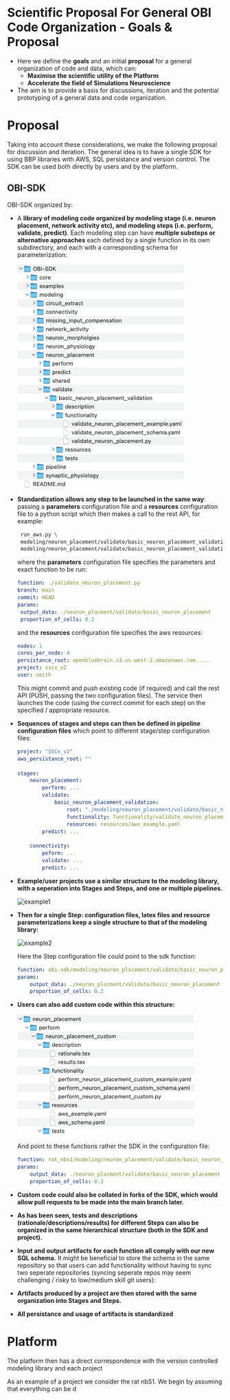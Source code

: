 # Scientific Proposal For General OBI Code Organization - Goals & Proposal
- Here we define the **goals** and an initial **proposal** for a general organization of code and data, which can:
    - **Maximise the scientific utility of the Platform**
    - **Accelerate the field of Simulations Neuroscience**
- The aim is to provide a basis for discussions, iteration and the potential prototyping of a general data and code organization.





# Proposal
Taking into account these considerations, we make the following proposal for discussion and iteration. The general idea is to have a single SDK for using BBP libraries with AWS, SQL persistance and version control. The SDK can be used both directly by users and by the platform.

## OBI-SDK
OBI-SDK organized by:
- A **library of modeling code organized by modeling stage (i.e. neuron placement, network activity etc), and modeling steps (i.e. perform, validate, predict)**. Each modeling step can have **multiple substeps or alternative approaches** each defined by a single function in its own subdirectory, and each with a corresponding schema for parameterization:

    ![modeling](explanatory_images/new/modeling.png)


- **Standardization allows any step to be launched in the same way**: passing a **parameters** configuration file and a **resources** configuration file to a python script which then makes a call to the rest API, for example:
   ```bash
    run_aws.py \
    modeling/neuron_placement/validate/basic_neuron_placement_validation/functionality/validate_neuron_placement_example.yaml \
    modeling/neuron_placement/validate/basic_neuron_placement_validation/resources/aws_example.yaml
   ```
   where the **parameters** configuration file specifies the parameters and exact function to be run:
   ```yaml
   function: ./validate_neuron_placement.py
   branch: main
   commit: HEAD
   params: 
    output_data: ./neuron_placment/validate/basic_neuron_placement
    proportion_of_cells: 0.2
   ```
   and the **resources** configuration file specifies the aws resources:
   ```yaml
   nodes: 1
   cores_per_node: 4
   persistance_root: openbluebrain.s3.us-west-2.amazonaws.com.....
   project: sscx_v2
   user: smith
   ```

    This might commit and push existing code (if required) and call the rest API (PUSH, passing the two configuration files). The service then launches the code (using the correct commit for each step) on the specified / appropriate resource.


- **Sequences of stages and steps can then be defined in pipeline configuration files** which point to different stage/step configuration files:
    ```yaml
    project: "SSCx_v2"
    aws_persistance_root: ""

    stages:
        neuron_placement: 
            perform: ...
            validate:
                basic_neuron_placement_validation:
                    root: "./modeling/neuron_placement/validate/basic_neuron_placement_validation/"
                    functionality: functionality/validate_neuron_placement_example.yaml
                    resources: resources/aws_example.yaml
            predict: ...

        connectivity:
            peform: ...
            validate: ...
            predict: ...
   ```

- **Example/user projects use a similar structure to the modeling library, with a seperation into Stages and Steps, and one or multiple pipelines.**

    ![example1](explanatory_images/new/example1.png)


- **Then for a single Step: configuration files, latex files and resource parameterizations keep a single structure to that of the modeling library:**

    ![example2](explanatory_images/new/example2.png)

    Here the Step configuration file could point to the sdk function:
    ```yaml
    function: obi-sdk/modeling/neuron_placement/validate/basic_neuron_placement_validation/validate_neuron_placement.py
    params: 
        output_data: ./neuron_placment/validate/basic_neuron_placement
        proportion_of_cells: 0.2
   ```

- **Users can also add custom code within this structure:**

    ![example3](explanatory_images/new/example3.png)

    And point to these functions rather the SDK in the configuration file:
    ```yaml
    function: rat_nbs1/modeling/neuron_placement/validate/basic_neuron_placement_validation/perform_neuron_placement_custom.py
    params: 
        output_data: ./neuron_placment/validate/basic_neuron_placement
        proportion_of_cells: 0.2
   ```

- **Custom code could also be collated in forks of the SDK, which would allow pull requests to be made into the main branch later.**

- **As has been seen, tests and descriptions (rationale/descriptions/results) for different Steps can also be organized in the same hierarchical structure (both in the SDK and project).**


- **Input and output artifacts for each function all comply with our new SQL schema.** It might be beneficial to store the schema in the same repository so that users can add functionality without having to sync two seperate repositories (syncing seperate repos may seem challenging / risky to low/medium skill git users):

- **Artifacts produced by a project are then stored with the same organization into Stages and Steps.**

- **All persistance and usage of artifacts is standardized**

# Platform

The platform then has a direct correspondence with the version controlled modeling library and each project



<!--
## OBI Interface
- Single Python API for using functionality of all OBI Libraries
- Library of functions which return persistable 
- Jupyter notebooks generated automatically to display
-->

<!--
## OBI Libraries
OBI Libraries are the OBI maintained libraries / packages i.e. Neuron, CoreNeuron, BlueETL, BluepySnap, etc.
-->

 
<!--
## OBI Project Examples
1) [OBI Project Examples](./OBI-Project-Examples) contains a list of configurations files for different OBI Templates
2) Projects have high level json configs defining (serial and parallel) order of Stages (which are in subdirectories)
3) Each Stage has a json config defining (serial and parallel) order of Steps
4) Each Step has a json config defining the parameters of its code
-->

As an example of a project we consider the rat nbS1. We begin by assuming that everything can be d


 
<!--
## OBI Code Templates
1) [OBI Code Templates](./OBI-Code-Templates) are generalizable pieces of code which use code in OBI Libraries (and beyond) for building, optimizing parameters, validating and characterizing discrepencies with laboratory data, making predictions, and running other use cases.

2) Templates read in parameters or contain placeholders (e.g. for notebooks), for input and output data paths and other parameters. These are populated by values from configuration files (json).

3) Templates exist with example configuration files and the necessary AWS scripts for launching them.

4) Templates exist with 

5) Templates are organized by Modelling Stage (i.e. neuron morphology generation, neuron placement, connectivity, ..., network activity, ... etc.) and Modelling Step (i.e. building, optimization of parameters, validation/discrepencies with real data, predictions, use cases), 

6) Templates are compositional...

7) Similar to the concept of bbp-workflow perhaps, except code functions are 
-->



<!--
## OBI User Projects
[OBI User Projects](./OBI-User-Projects)

1) Each User has a set of Projects, with each Project being a seperate GitHub repository.

2) User Projects may be forks of Templates or Examples.

## OBI Platform
[OBI Platform](./OBI-Platform) 

## OBI Database and Persistence
[OBI Database and Persistence](./OBI-Database-and-Persistence) is the Everything is built on top of a database
-->

